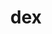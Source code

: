 ---
category: 3-letters
denotation: null
name: dex
reference_link: https://www.etymonline.com/word/dex
root_language: null
root_name: null
title: dex
type: free
word_sums:
- respelling: dex
  sum: 'Dex + '
---